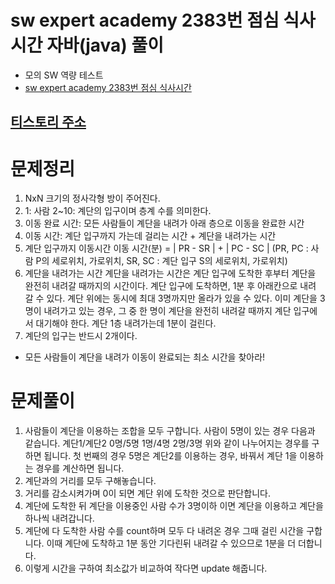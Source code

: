 # sw expert academy 2383번 점심 식사시간 자바(java)  풀이
- 모의 SW 역량 테스트
- [sw expert academy 2383번 점심 식사시간](https://swexpertacademy.com/main/code/problem/problemDetail.do?contestProbId=AV5-BEE6AK0DFAVl)

## [티스토리 주소](https://hoho325.tistory.com/)

# 문제정리
1. NxN 크기의 정사각형 방이 주어진다.
2. 1: 사람
    2~10: 계단의 입구이며 층계 수를 의미한다.
3. 이동 완료 시간: 모든 사람들이 계단을 내려가 아래 층으로 이동을 완료한 시간
4. 이동 시간: 계단 입구까지 가는데 걸리는 시간 + 계단을 내려가는 시간
5. 계단 입구까지 이동시간
    이동 시간(분) = | PR - SR | + | PC - SC |
    (PR, PC : 사람 P의 세로위치, 가로위치, SR, SC : 계단 입구 S의 세로위치, 가로위치)
6. 계단을 내려가는 시간
    계단을 내려가는 시간은 계단 입구에 도착한 후부터 계단을 완전히 내려갈 때까지의 시간이다.
    계단 입구에 도착하면, 1분 후 아래칸으로 내려 갈 수 있다.
    계단 위에는 동시에 최대 3명까지만 올라가 있을 수 있다.
    이미 계단을 3명이 내려가고 있는 경우, 그 중 한 명이 계단을 완전히 내려갈 때까지 계단 입구에서 대기해야 한다.
    계단 1층 내려가는데 1분이 걸린다.
7. 계단의 입구는 반드시 2개이다.
* 모든 사람들이 계단을 내려가 이동이 완료되는 최소 시간을 찾아라!

# 문제풀이
1. 사람들이 계단을 이용하는 조합을 모두 구합니다.
    사람이 5명이 있는 경우 다음과 같습니다.
    계단1/계단2
    0명/5명
    1명/4명
    2명/3명
    위와 같이 나누어지는 경우를 구하면 됩니다.
    첫 번째의 경우 5명은 계단2를 이용하는 경우, 바꿔서 계단 1을 이용하는 경우를 계산하면 됩니다.
2. 계단과의 거리를 모두 구해놓습니다.
3. 거리를 감소시켜가며 0이 되면 계단 위에 도착한 것으로 판단합니다.
4. 계단에 도착한 뒤 계단을 이용중인 사람 수가 3명이하 이면 계단을 이용하고 계단을 하나씩 내려갑니다.
5. 계단에 다 도착한 사람 수를 count하며 모두 다 내려온 경우 그때 걸린 시간을 구합니다.
    이때 계단에 도착하고 1분 동안 기다린뒤 내려갈 수 있으므로 1분을 더 더합니다.
6. 이렇게 시간을 구하여 최소값가 비교하여 작다면 update 해줍니다.